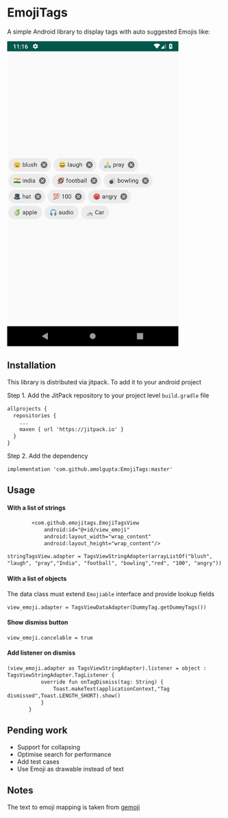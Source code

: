 # EmojiTags

A simple Android library to display tags with auto suggested Emojis like:

<img src="Screenshot.png" width="400">

## Installation

This library is distributed via jitpack. To add it to your android project

Step 1. Add the JitPack repository to your project level `build.gradle` file

```
allprojects {
  repositories {
    ...
    maven { url 'https://jitpack.io' }
  }
}
```
Step 2. Add the dependency

```
implementation 'com.github.amolgupta:EmojiTags:master'
```


## Usage

#### With a list of strings
```
        <com.github.emojitags.EmojiTagsView
            android:id="@+id/view_emoji"
            android:layout_width="wrap_content"
            android:layout_height="wrap_content"/>
```

```
stringTagsView.adapter = TagsViewStringAdapter(arrayListOf("blush", "laugh", "pray","India", "football", "bowling","red", "100", "angry"))

```

#### With a list of objects
The data class must extend `Emojiable` interface and provide lookup fields

```
view_emoji.adapter = TagsViewDataAdapter(DummyTag.getDummyTags())
```   

#### Show dismiss button
```
view_emoji.cancelable = true
```     
#### Add listener on dismiss

```
(view_emoji.adapter as TagsViewStringAdapter).listener = object : TagsViewStringAdapter.TagListener {
           override fun onTagDismiss(tag: String) {
               Toast.makeText(applicationContext,"Tag dismissed",Toast.LENGTH_SHORT).show()
           }
       }
```


## Pending work

- Support for collapsing
- Optimise search for performance
- Add test cases
- Use Emoji as drawable instead of text

## Notes
The text to emoji mapping is taken from [gemoji](https://github.com/github/gemoji/blob/master/db/emoji.json)

